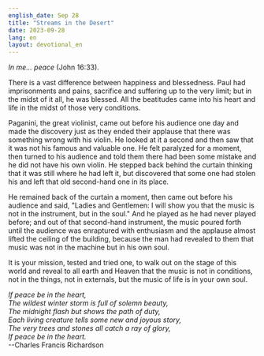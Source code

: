 ```yaml
---
english_date: Sep 28
title: "Streams in the Desert"
date: 2023-09-28
lang: en
layout: devotional_en
---
```





<p><em>In me... peace</em> (John 16:33).

</p>

<p>There is a vast difference between happiness and blessedness. Paul had imprisonments and pains, sacrifice and suffering up to the very limit; but in the midst of it all, he was blessed. All the beatitudes came into his heart and life in the midst of those very conditions.

</p>

<p>Paganini, the great violinist, came out before his audience one day and made the discovery just as they ended their applause that there was something wrong with his violin. He looked at it a second and then saw that it was not his famous and valuable one. He felt paralyzed for a moment, then turned to his audience and told them there had been some mistake and he did not have his own violin. He stepped back behind the curtain thinking that it was still where he had left it, but discovered that some one had stolen his and left that old second-hand one in its place.

</p>

<p>He remained back of the curtain a moment, then came out before his audience and said, "Ladies and Gentlemen: I will show you that the music is not in the instrument, but in the soul." And he played as he had never played before; and out of that second-hand instrument, the music poured forth until the audience was enraptured with enthusiasm and the applause almost lifted the ceiling of the building, because the man had revealed to them that music was not in the machine but in his own soul.

</p>

<p>It is your mission, tested and tried one, to walk out on the stage of this world and reveal to all earth and Heaven that the music is not in conditions, not in the things, not in externals, but the music of life is in your own soul.

</p>

<p><em>If peace be in the heart,<br/> The wildest winter storm is full of solemn beauty,<br/> The midnight flash but shows the path of duty,<br/> Each living creature tells some new and joyous story,<br/> The very trees and stones all catch a ray of glory,<br/> If peace be in the heart.</em><br/> --Charles Francis Richardson

</p>

<p></p>